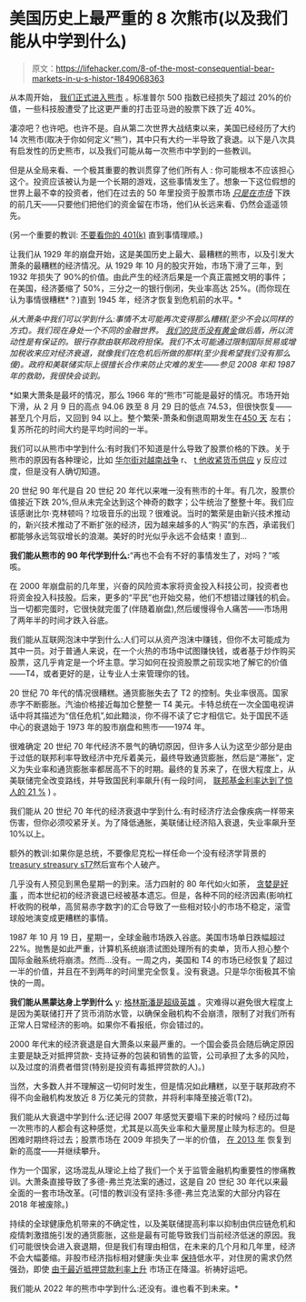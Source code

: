 # 美国历史上最严重的 8 次熊市(以及我们能从中学到什么)

> 原文：<https://lifehacker.com/8-of-the-most-consequential-bear-markets-in-u-s-histor-1849068363>

从本周开始， [我们正式进入熊市](https://www.gobankingrates.com/investing/stocks/how-long-will-2022-bear-market-last-previous-stock-market-downturns/) 。标准普尔 500 指数已经损失了超过 20%的价值，一些科技股遭受了比这更严重的打击[](https://www.cnbc.com/2022/06/15/will-netflix-stop-binge-releases-experts-weigh-in.html)亚马逊的股票下跌了近 40%。

凄凉吧？也许吧。也许不是。自从第二次世界大战结束以来，美国已经经历了大约 14 次熊市(取决于你如何定义“熊”)，其中只有大约一半导致了衰退。以下是八次具有启发性的历史熊市，以及我们可能从每一次熊市中学到的一些教训。

但是从全局来看、一个极其重要的教训贯穿了他们所有人 : 你可能根本不应该担心这个。投资应该被认为是一个长期的游戏，这些事情发生了。想象一下这位假想的世界上最不幸的投资者，他们在过去的 50 年里投资于股票市场 [*只是在市场*](https://awealthofcommonsense.com/2014/02/worlds-worst-market-timer/) 下跌的前几天——只要他们把他们的资金留在市场，他们从长远来看、仍然会遥遥领先。

(另一个重要的教训: [不要看你的 401(k)](https://lifehacker.com/stop-checking-your-401k-so-much-1849054622) 直到事情理顺。)

让我们从 1929 年的崩盘开始，这是美国历史上最大、最糟糕的熊市，以及引发大萧条的最糟糕的经济情况。从 1929 年 10 月的股灾开始，市场下滑了三年，到 1932 年损失了 90%的价值。由此产生的经济后果是一个真正震撼文明的事件；在美国，经济萎缩了 50%，三分之一的银行倒闭，失业率高达 25%。(而你现在认为事情很糟糕*？)直到 1945 年，经济才恢复到危机前的水平。*

*从大萧条中我们可以学到什么:事情不太可能再次变得那么糟糕(至少不会以同样的方式)。我们现在身处一个不同的金融世界。 [我们的货币没有黄金](https://www.britannica.com/event/Great-Depression/Sources-of-recovery)做后盾，所以流动性是有保证的。银行存款由联邦政府担保。我们不太可能通过限制国际贸易或增加税收来应对经济衰退，就像我们在危机后所做的那样(至少我希望我们没有那么傻)。政府和美联储实际上很擅长合作来防止灾难的发生——参见 2008 年和 1987 年的救助，我很快会谈到。*

 *如果大萧条是最坏的情况，那么 1966 年的“熊市”可能是最好的情况。市场开始下滑，从 2 月 9 日的高点 94.06 跌至 8 月 29 日的低点 74.53，但很快恢复——甚至几个月后，又回到 94 以上。整个繁荣-萧条和倒退周期发生在[450 天](https://www.marottaonmoney.com/baby-bear-the-bear-market-of-1966/) 左右；复苏所花的时间大约是平均时间的一半。

我们可以从熊市中学到什么:有时我们不知道是什么导致了股票价格的下跌。关于熊市的原因有各种理论，比如 [华尔街对越南战争](https://content.time.com/time/subscriber/article/0,33009,835241,00.html) r、 [t 他收紧货币供应](https://www.marottaonmoney.com/baby-bear-the-bear-market-of-1966/) y 反应过度，但是没有人确切知道。

20 世纪 90 年代是自 20 世纪 20 年代以来唯一没有熊市的十年。有几次，股票价值接近下跌 20%,但从未完全达到这个神奇的数字；公牛统治了整整十年。我们应该感谢比尔·克林顿吗？垃圾音乐的出现？很难说。当时的繁荣是由新兴技术推动的，新兴技术推动了不断扩张的经济，因为越来越多的人“购买”的东西，承诺我们都能够永远驾驭增长的浪潮。美好的时光似乎永远不会结束！直到…

**我们能从熊市的 90 年代学到什么:**“再也不会有不好的事情发生了，对吗？”咳咳。

在 2000 年崩盘前的几年里，兴奋的风险资本家将资金投入科技公司，投资者也将资金投入科技股。后来，更多的“平民”也开始交易，他们不想错过赚钱的机会。当一切都完蛋时，它很快就完蛋了(伴随着崩盘),然后缓慢得令人痛苦——市场用了两年半的时间才跌入谷底。

我们能从互联网泡沫中学到什么:人们可以从资产泡沫中赚钱，但你不太可能成为其中一员。对于普通人来说，在一个火热的市场中试图赚快钱，或者基于炒作购买股票，这几乎肯定是一个坏主意。学习如何在投资股票之前现实地了解它的价值——T4，或者更好的是，让专业人士来管理你的钱。

20 世纪 70 年代的情况很糟糕。通货膨胀失去了 T2 的控制。失业率很高。国家赤字不断膨胀。汽油价格接近每加仑整整一 T4 美元。卡特总统在一次全国电视讲话中将其描述为“信任危机”,如此黯淡，你不得不读了它才相信它。处于国民不适中心的衰退始于 1973 年的股市崩盘和熊市——1974 年。

很难确定 20 世纪 70 年代经济不景气的确切原因，但许多人认为这至少部分是由于过低的联邦利率导致经济中充斥着美元，最终导致通货膨胀，然后是“滞胀”，定义为失业率和通货膨胀率都居高不下的时期。最终的复苏来了，在很大程度上，从美联储完全改变路线，并导致国民利率飙升(有一段时间， [联邦基金利率达到了惊人的 21 %](https://www.loanatik.com/827-2/#) ) 。

我们能从 20 世纪 70 年代的经济衰退中学到什么:有时经济疗法会像疾病一样带来伤害，但你必须咬紧牙关。为了降低通胀，美联储让经济陷入衰退，失业率飙升至 10%以上。

额外的教训:如果你是总统，不要像尼克松一样任命一个没有经济学背景的[treasury streasury sT7](https://en.wikipedia.org/wiki/John_Connally)然后宣布个人破产。

几乎没有人预见到黑色星期一的到来。活力四射的 80 年代如火如荼， [贪婪是好事](https://lifehacker.com/10-of-the-best-movies-that-prove-rich-people-are-terrib-1848628516) ，而本世纪初的经济衰退已经被基本遗忘。但是，各种不同的经济因素(影响杠杆收购的税单，高贸易赤字数字)的汇合导致了一些相对较小的市场不稳定，滚雪球般地演变成更糟糕的事情。

1987 年 10 月 19 日，星期一，全球金融市场跌入谷底。美国市场单日跌幅超过 22%。抛售是如此严重，计算机系统崩溃试图处理所有的卖单，货币人担心整个国际金融系统将崩溃。然而...没有。一周之内，美国和 T4 的市场已经恢复了超过一半的价值，并且在不到两年的时间里完全恢复。没有衰退。只是华尔街极其不愉快的一周。

**我们能从黑蒙达身上学到什么** y: [格林斯潘是超级英雄](https://www.federalreservehistory.org/essays/stock-market-crash-of-1987) 。灾难得以避免很大程度上是因为美联储打开了货币消防水管，以确保金融机构不会崩溃，限制了对我们所有正常人日常经济的影响。如果你不看报纸，你会错过的。

2000 年代末的经济衰退是自大萧条以来最严重的。一个国会委员会随后确定原因主要是缺乏对抵押贷款- 支持证券的包装和销售的监管，公司承担了太多的风险，以及过度的消费者借贷(特别是投资有毒抵押贷款的人)。)

当然，大多数人并不理解这一切何时发生，但是情况如此糟糕，以至于联邦政府不得不向金融机构发放近 8 万亿美元的贷款，并将利率降至接近零(T2)。

我们能从大衰退中学到什么:还记得 2007 年感觉天要塌下来的时候吗？经历过每一次熊市的人都会有这种感觉，尤其是以高失业率和大量房屋止赎为标志的。但是困难时期终将过去；股票市场在 2009 年损失了一半的价值， [在 2013 年](https://www.ipr.northwestern.edu/news/2014/ipr-research-great-recession-unemployment-foreclosures-safety-net-fertility-public-opinion.html#:~:text) 恢复到新的高度——并继续攀升。

作为一个国家，这场混乱从理论上给了我们一个关于监管金融机构重要性的惨痛教训。大萧条直接导致了多德-弗兰克法案的通过，这是自 20 世纪 30 年代以来最全面的一套市场改革。(可惜的教训没有坚持:多德-弗兰克法案的大部分内容在 2018 年被废除。)

持续的全球健康危机带来的不确定性，以及美联储提高利率以抑制由供应链危机和疫情刺激措施引发的通货膨胀，这些是最有可能导致我们当前经济低迷的原因。我们可能很快会进入衰退期，但是我们有理由相信，在未来的几个月和几年里，经济不会大幅萎缩。非股市经济指标相对健康:失业率 [保持](https://www.npr.org/2022/06/03/1102676411/job-labor-market-unemployment-rate-inflation)低水平，对住房的需求仍然强劲，即使 [由于最近抵押贷款利率上升](https://www.cnbc.com/2022/06/15/homebuilder-sentiment-drops-to-lowest-level-in-2-years-as-housing-demand-slows.html) 市场正在降温。祈祷好运吧。

我们能从 2022 年的熊市中学到什么:还没有。谁也看不到未来。*